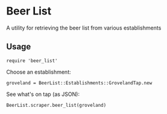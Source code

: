 # Beer List

A utility for retrieving the beer list from various establishments

## Usage

`require 'beer_list'`

Choose an establishment:

`groveland = BeerList::Establishments::GrovelandTap.new`

See what's on tap (as JSON):

`BeerList.scraper.beer_list(groveland)`
